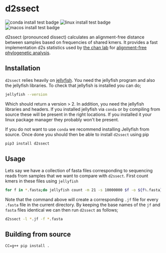 # d2ssect

![conda install test badge](https://github.com/iracooke/d2ssect/actions/workflows/conda.yml/badge.svg)
![linux install test badge](https://github.com/iracooke/d2ssect/actions/workflows/linux.yml/badge.svg)
![macos install test badge](https://github.com/iracooke/d2ssect/actions/workflows/macos.yml/badge.svg)

d2ssect (pronounced dissect) calculates an alignment-free distance between samples based on frequencies of shared kmers. It provides a fast implementation d2s statistics used by [the chan lab](https://github.com/chanlab-genomics/alignment-free-tools) for [alignment-free phylogenetic analysis](https://pubmed.ncbi.nlm.nih.gov/33961218/). 



## Installation

`d2ssect` relies heavily on [jellyfish](https://github.com/gmarcais/Jellyfish).  You need the jellyfish program and also the jellyfish libraries.  To check that jellyfish is installed you can do;
```bash
jellyfish --version
```
Which should return a version > 2. In addition, you need the jellyfish libraries and headers. If you installed jellyfish via `conda` or by compiling from source these will be present in the right locations.  If you installed it your linux package manager they probably won't be present. 

If you do not want to use `conda` we recommend installing Jellyfish from source.  Once done you should then be able to install `d2ssect` using pip

```bash
pip3 install d2ssect
```



## Usage

Lets say we have a collection of fasta files corresponding to sequencing reads from samples that we want to compare with `d2ssect`.  First count kmers in these files using `jellyfish`

```bash
for f in *.fasta;do jellyfish count -m 21 -s 10000000 $f -o ${f%.fasta}.jf ;done
```

Note that the command above will create a corresponding `.jf` file for every `.fasta` file in the current directory. By keeping the base names of the `jf` and `fasta` files identical we can then run `d2ssect` as follows;

```bash
d2ssect -l *.jf -f *.fasta
```


## Building from source

```
CC=g++ pip install .
```